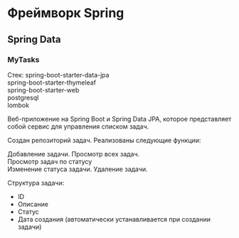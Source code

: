 # Фреймворк Spring  
## Spring Data  
### MyTasks  
Стек: 
spring-boot-starter-data-jpa  
spring-boot-starter-thymeleaf  
spring-boot-starter-web  
postgresql  
lombok  


Веб-приложение на Spring Boot и Spring Data JPA, которое представляет собой сервис для управления списком задач.  

Создан репозиторий задач.
Реализованы следующие функции:  
  
Добавление задачи. 
Просмотр всех задач.   
Просмотр задач по статусу  
Изменение статуса задачи. 
Удаление задачи.  

Структура задачи:  
- ID   
- Описание   
- Статус 
- Дата создания (автоматически устанавливается при создании задачи)
  
